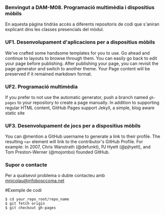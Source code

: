 ### Benvingut a DAM-M08. Programació multimèdia i dispositius mòbils
En aquesta pàgina tindràs accés a diferents repositoris de codi que s'aniran explicant dins les classes presencials del mòdul.

### UF1. Desenvolupament d'aplicacions per a dispositius mòbils
We've crafted some handsome templates for you to use. Go ahead and continue to layouts to browse through them. You can easily go back to edit your page before publishing. After publishing your page, you can revisit the page generator and switch to another theme. Your Page content will be preserved if it remained markdown format.

### UF2. Programació multimèdia
If you prefer to not use the automatic generator, push a branch named `gh-pages` to your repository to create a page manually. In addition to supporting regular HTML content, GitHub Pages support Jekyll, a simple, blog aware static site 

### UF3. Desenvolupament de jocs per a dispositius mòbils
You can @mention a GitHub username to generate a link to their profile. The resulting `<a>` element will link to the contributor's GitHub Profile. For example: In 2007, Chris Wanstrath (@defunkt), PJ Hyett (@pjhyett), and Tom Preston-Werner (@mojombo) founded GitHub.

### Supor o contacte
Per a qualsevol problema o dubte contacteu amb mnicolau@infobosccoma.net

#Exemple de codi
```
$ cd your_repo_root/repo_name
$ git fetch origin
$ git checkout gh-pages
```
